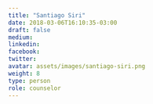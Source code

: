 ```yaml
---
title: "Santiago Siri"
date: 2018-03-06T16:10:35-03:00
draft: false
medium:
linkedin:
facebook:
twitter:
avatar: assets/images/santiago-siri.png
weight: 8
type: person
role: counselor
---
```

